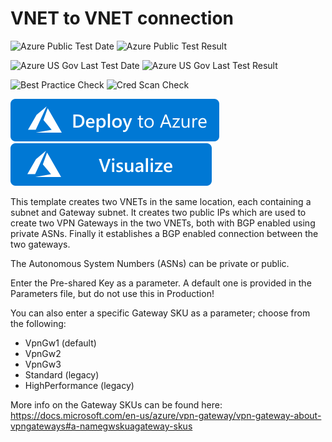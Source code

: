 # VNET to VNET connection

![Azure Public Test Date](https://azurequickstartsservice.blob.core.windows.net/badges/201-vnet-to-vnet-bgp/PublicLastTestDate.svg)
![Azure Public Test Result](https://azurequickstartsservice.blob.core.windows.net/badges/201-vnet-to-vnet-bgp/PublicDeployment.svg)

![Azure US Gov Last Test Date](https://azurequickstartsservice.blob.core.windows.net/badges/201-vnet-to-vnet-bgp/FairfaxLastTestDate.svg)
![Azure US Gov Last Test Result](https://azurequickstartsservice.blob.core.windows.net/badges/201-vnet-to-vnet-bgp/FairfaxDeployment.svg)

![Best Practice Check](https://azurequickstartsservice.blob.core.windows.net/badges/201-vnet-to-vnet-bgp/BestPracticeResult.svg)
![Cred Scan Check](https://azurequickstartsservice.blob.core.windows.net/badges/201-vnet-to-vnet-bgp/CredScanResult.svg)

[![Deploy To Azure](https://raw.githubusercontent.com/Azure/azure-quickstart-templates/master/1-CONTRIBUTION-GUIDE/images/deploytoazure.svg?sanitize=true)]("https://portal.azure.com/#create/Microsoft.Template/uri/https%3A%2F%2Fraw.githubusercontent.com%2FAzure%2Fazure-quickstart-templates%2Fmaster%2F201-vnet-to-vnet-bgp%2Fazuredeploy.json")  [![Visualize](https://raw.githubusercontent.com/Azure/azure-quickstart-templates/master/1-CONTRIBUTION-GUIDE/images/visualizebutton.svg?sanitize=true)]("http://armviz.io/#/?load=https%3A%2F%2Fraw.githubusercontent.com%2FAzure%2Fazure-quickstart-templates%2Fmaster%2F201-vnet-to-vnet-bgp%2Fazuredeploy.json")
    


    


This template creates two VNETs in the same location, each containing a subnet and Gateway subnet. It creates two public IPs which are used to create two VPN Gateways in the two VNETs, both with BGP enabled using private ASNs. Finally it establishes a BGP enabled connection between the two gateways.

The Autonomous System Numbers (ASNs) can be private or public.

Enter the Pre-shared Key as a parameter. A default one is provided in the Parameters file, but do not use this in Production!

You can also enter a specific Gateway SKU as a parameter; choose from the following:
* VpnGw1 (default)
* VpnGw2
* VpnGw3
* Standard (legacy)
* HighPerformance (legacy)

More info on the Gateway SKUs can be found here: https://docs.microsoft.com/en-us/azure/vpn-gateway/vpn-gateway-about-vpngateways#a-namegwskuagateway-skus

